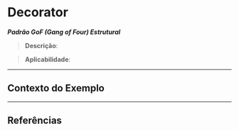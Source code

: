 # Decorator

**_Padrão GoF (Gang of Four) Estrutural_**

> <TODO>

> **Descrição**: <TODO>

> **Aplicabilidade**: <TODO>

---

## Contexto do Exemplo

> <TODO>

---

## Referências

> <TODO>
